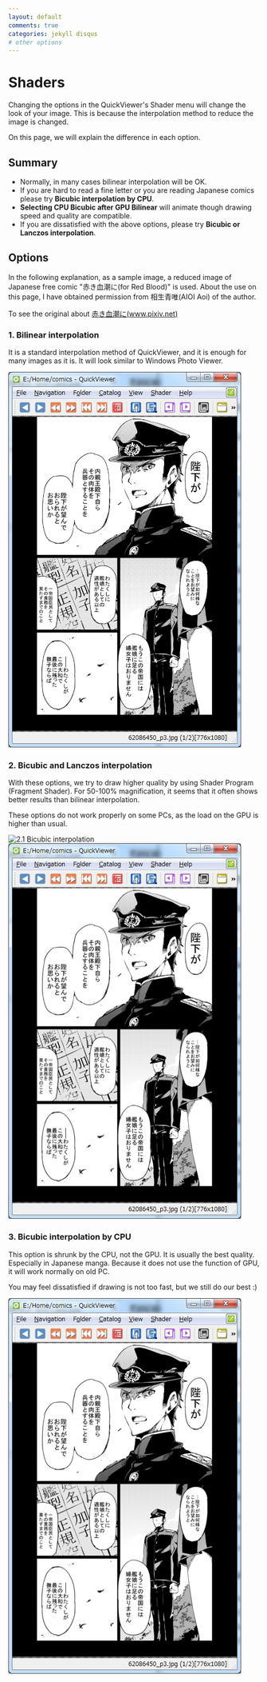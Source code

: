 ```yaml
---
layout: default
comments: true
categories: jekyll disqus
# other options
---
```


# [](#header-1)Shaders

Changing the options in the QuickViewer's Shader menu will change the look of your image.
This is because the interpolation method to reduce the image is changed.

On this page, we will explain the difference in each option.

## Summary

- Normally, in many cases bilinear interpolation will be OK.
- If you are hard to read a fine letter or you are reading Japanese comics please try **Bicubic interpolation by CPU**.
- **Selecting CPU Bicubic after GPU Bilinear** will animate though drawing speed and quality are compatible.
- If you are dissatisfied with the above options, please try **Bicubic or Lanczos interpolation**.

## Options

In the following explanation, as a sample image, a reduced image of Japanese free comic "赤き血潮に(for Red Blood)" is used.
About the use on this page, I have obtained permission from 相生青唯(AIOI Aoi) of the author.

To see the original about [赤き血潮に(www.pixiv.net)](https://www.pixiv.net/member_illust.php?mode=medium&illust_id=62086450)

### 1. Bilinear interpolation

It is a standard interpolation method of QuickViewer, and it is enough for many images as it is. It will look similar to Windows Photo Viewer.

![1 Bilinear interpolation](shurink-1-bilinear.png)


### 2. Bicubic and Lanczos interpolation

With these options, we try to draw higher quality by using Shader Program (Fragment Shader).
For 50-100% magnification, it seems that it often shows better results than bilinear interpolation.

These options do not work properly on some PCs, as the load on the GPU is higher than usual.

![2.1 Bicubic interpolation](shurink-2-bicubic)
![2.2 Lanczos interpolation](shurink-3-lanczos.png)


### 3. Bicubic interpolation by CPU

This option is shrunk by the CPU, not the GPU. It is usually the best quality. Especially in Japanese manga.
Because it does not use the function of GPU, it will work normally on old PC.

You may feel dissatisfied if drawing is not too fast, but we still do our best :)

![4 Bicubic interpolation by CPU](shurink-4-bicubic-by-cpu.png)

